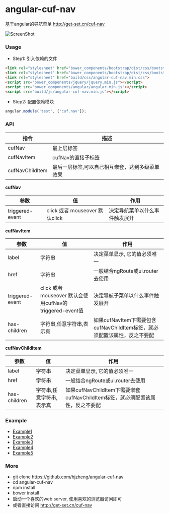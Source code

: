 # angular-cuf-nav
基于angular的导航菜单 http://get-set.cn/cuf-nav

![ScreenShot](https://github.com/hjzheng/angular-cuf-nav/raw/master/img/angular-cuf-nav.png)

### Usage

- Step1: 引入依赖的文件
```html
<link rel="stylesheet" href="bower_components/bootstrap/dist/css/bootstrap.min.css">
<link rel="stylesheet" href="bower_components/bootstrap/dist/css/bootstrap-theme.min.css">
<link rel="stylesheet" href="build/css/angular-cuf-nav.min.css">
<script src="bower_components/jquery/jquery.min.js"></script>
<script src="bower_components/angular/angular.min.js"></script>
<script src="build/js/angular-cuf-nav.min.js"></script>
```
 
- Step2: 配置依赖模块
```javascript
angular.module('test', ['cuf.nav']);
```
 
### API
  
| 指令    |    描述   | 
| -----  | --------- |  
| cufNav | 最上层标签 |
| cufNavItem | cufNav的直接子标签 |
| cufNavChildItem | 最后一层标签,可以自己相互嵌套，达到多级菜单效果 |

**cufNav**

|参数	| 值 |	作用 |
| --- | --- | ----| 
|triggered-event|	click 或者 mouseover 默认click |	决定导航菜单以什么事件触发展开|

**cufNavItem**

|  参数	 | 值 	|作用 |
| -----  | --------- | ----| 
| label	| 字符串	| 决定菜单显示, 它的值必须唯一|
|href	|字符串	|一般结合ngRoute或ui.router去使用|
|triggered-event|	click 或者 mouseover 默认会使用cufNav的triggered-event值	|决定导航子菜单以什么事件触发展开|
|has-children	|字符串,任意字符串,表示真|	如果cufNavItem下需要包含cufNavChildItem标签，就必须配置该属性，反之不要配|

**cufNavChildItem**

|参数|	值|	作用|
| -----  | --------- | ----| 
|label	|字符串	|决定菜单显示, 它的值必须唯一|
| href	|字符串	|一般结合ngRoute或ui.router去使用|
|has-children	|字符串,任意字符串,表示真|	如果cufNavChildItem下需要嵌套cufNavChildItem标签，就必须配置该属性，反之不要配|

### Example
- [Example1](http://get-set.cn/cuf-nav/#/example1)
- [Example2](http://get-set.cn/cuf-nav/#/example2)
- [Example3](http://get-set.cn/cuf-nav/#/example3)
- [Example4](http://get-set.cn/cuf-nav/#/example4)
- [Example5](http://get-set.cn/cuf-nav/#/example5)

### More
 - git clone https://github.com/hjzheng/angular-cuf-nav
 - cd angular-cuf-nav
 - npm install
 - bower install
 - 启动一个喜欢的web server, 使用喜欢的浏览器访问即可
 - 或者直接访问 http://get-set.cn/cuf-nav

